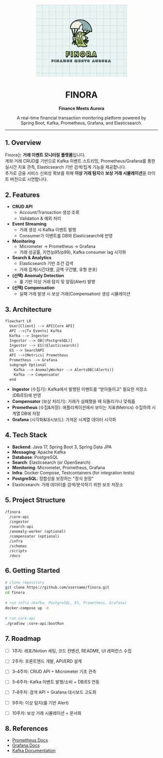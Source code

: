 <p align="center">
  <img src="docs/finora-logo.jpg" alt="Finora Logo" width="300"/>
</p>

<h1 align="center">FINORA</h1>

<p align="center"><b>Finance Meets Aurora</b></p>

<p align="center">
  A real-time financial transaction monitoring platform powered by 
  <br/>Spring Boot, Kafka, Prometheus, Grafana, and Elasticsearch.
</p>

---



## 1. Overview
Finora는 **거래 이벤트 모니터링 플랫폼**입니다.  
계좌·거래 CRUD를 기반으로 Kafka 이벤트 스트리밍, Prometheus/Grafana를 통한 실시간 지표 관측, Elasticsearch 기반 검색/집계 기능을 제공합니다.  
추가로 금융 서비스 신뢰성 확보를 위해 **이상 거래 탐지**와 **보상 거래 시뮬레이션**을 라이트 버전으로 시연합니다.



## 2. Features
- **CRUD API**
  - Account/Transaction 생성·조회
  - Validation & 예외 처리
- **Event Streaming**
  - 거래 생성 시 Kafka 이벤트 발행
  - Consumer가 이벤트를 DB와 Elasticsearch에 반영
- **Monitoring**
  - Micrometer → Prometheus → Grafana
  - 거래 성공률, 지연(p95/p99), Kafka consumer lag 시각화
- **Search & Analytics**
  - Elasticsearch 기반 조건 검색
  - 거래 집계(시간대별, 금액 구간별, 유형 분포)
- **(선택) Anomaly Detection**
  - 룰 기반 이상 거래 탐지 및 알림(Alert) 발행
- **(선택) Compensation**
  - 실패 거래 발생 시 보상 거래(Compensation) 생성 시뮬레이션



## 3. Architecture
```mermaid
flowchart LR
  User[Client] --> API[Core API]
  API -->|Tx Events| Kafka
  Kafka --> Ingestor
  Ingestor --> DB[(PostgreSQL)]
  Ingestor --> ES[(Elasticsearch)]
  ES --> SearchAPI
  API -->|Metrics| Prometheus
  Prometheus --> Grafana
  subgraph Optional
    Kafka --> AnomalyWorker --> AlertsDB[(Alerts)]
    Kafka --> Compensator
  end
````
- **Ingestor** (수집기): Kafka에서 발행된 이벤트를 “받아들이고” 필요한 저장소(DB/ES)에 반영
- **Compensator** (보상 처리기): 거래가 실패했을 때 되돌리거나 맞춰줌
- **Prometheus** (수집&저장): 애플리케이션에서 보이는 지표(Metrics) 수집하여 시계열 DB에 저장
- **Grafana** (시각화&대시보드): 가져온 시계열 데이터 시각화

## 4. Tech Stack

* **Backend**: Java 17, Spring Boot 3, Spring Data JPA
* **Messaging**: Apache Kafka
* **Database**: PostgreSQL
* **Search**: Elasticsearch (or OpenSearch)
* **Monitoring**: Micrometer, Prometheus, Grafana
* **Infra**: Docker Compose, Testcontainers (for integration tests)
* **PostgreSQL**: 정합성을 보장하는 "정식 원장"
* Elasticsearch: 거래 데이터를 검색/분석하기 위한 보조 저장소


## 5. Project Structure

```
/finora
  /core-api
  /ingestor
  /search-api
  /anomaly-worker (optional)
  /compensator (optional)
  /infra
  /schemas
  /scripts
  /docs
```



## 6. Getting Started

```bash
# clone repository
git clone https://github.com/username/finora.git
cd finora

# run infra (Kafka, PostgreSQL, ES, Prometheus, Grafana)
docker-compose up -d

# run core-api
./gradlew :core-api:bootRun
```



## 7. Roadmap

* [ ] 1주차: 레포/Notion 세팅, 코드 컨벤션, README, UI 레퍼런스 수집
* [ ] 2주차: 프론트앤드 개발, API/ERD 설계
* [ ] 3–4주차: CRUD API + Micrometer 기초 관측
* [ ] 5–6주차: Kafka 이벤트 발행/소비 + DB/ES 연동
* [ ] 7–8주차: 검색 API + Grafana 대시보드 고도화
* [ ] 9주차: 이상 탐지(룰 기반 Alert)
* [ ] 10주차: 보상 거래 시뮬레이션 + 문서화



## 8. References

* [Prometheus Docs](https://prometheus.io/docs/introduction/overview/)
* [Grafana Docs](https://grafana.com/docs/)
* [Kafka Documentation](https://kafka.apache.org/documentation/)
